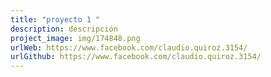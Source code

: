 ```yaml
---
title: "proyecto 1 "
description: descripción
project_image: img/174848.png
urlWeb: https://www.facebook.com/claudio.quiroz.3154/
urlGithub: https://www.facebook.com/claudio.quiroz.3154/
---
```

